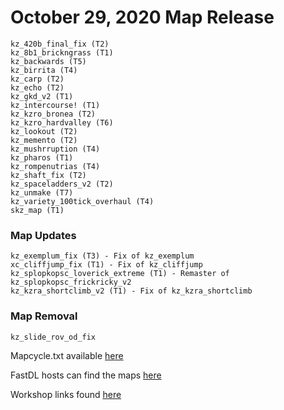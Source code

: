 # October 29, 2020 Map Release

```
kz_420b_final_fix (T2)
kz_8b1_brickngrass (T1)
kz_backwards (T5)
kz_birrita (T4)
kz_carp (T2)
kz_echo (T2)
kz_gkd_v2 (T1)
kz_intercourse! (T1)
kz_kzro_bronea (T2)
kz_kzro_hardvalley (T6)
kz_lookout (T2)
kz_memento (T2)
kz_mushrruption (T4)
kz_pharos (T1)
kz_rompenutrias (T4)
kz_shaft_fix (T2)
kz_spaceladders_v2 (T2)
kz_unmake (T7)
kz_variety_100tick_overhaul (T4)
skz_map (T1)
```

### Map Updates
```
kz_exemplum_fix (T3) - Fix of kz_exemplum
xc_cliffjump_fix (T1) - Fix of kz_cliffjump
kz_splopkopsc_loverick_extreme (T1) - Remaster of kz_splopkopsc_frickricky_v2
kz_kzra_shortclimb_v2 (T1) - Fix of kz_kzra_shortclimb
```

### Map Removal
```
kz_slide_rov_od_fix
```

Mapcycle.txt available [here](https://kzmaps.tangoworldwide.net/mapcycles/)

FastDL hosts can find the maps [here](https://kzmaps.tangoworldwide.net/)

Workshop links found [here](https://docs.google.com/spreadsheets/d/18pdDxFoZ58C4uJnaLgxWFkoxIS736RU_PLYTui2Uoxs/edit?usp=sharing)